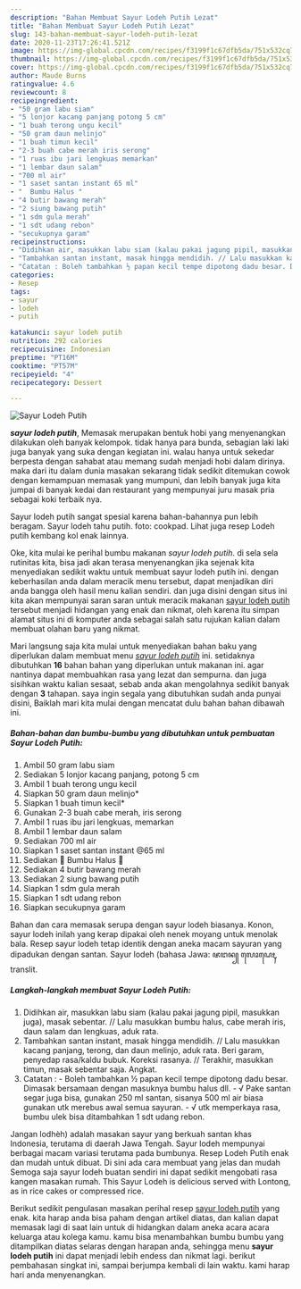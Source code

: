 ```yaml
---
description: "Bahan Membuat Sayur Lodeh Putih Lezat"
title: "Bahan Membuat Sayur Lodeh Putih Lezat"
slug: 143-bahan-membuat-sayur-lodeh-putih-lezat
date: 2020-11-23T17:26:41.521Z
image: https://img-global.cpcdn.com/recipes/f3199f1c67dfb5da/751x532cq70/sayur-lodeh-putih-foto-resep-utama.jpg
thumbnail: https://img-global.cpcdn.com/recipes/f3199f1c67dfb5da/751x532cq70/sayur-lodeh-putih-foto-resep-utama.jpg
cover: https://img-global.cpcdn.com/recipes/f3199f1c67dfb5da/751x532cq70/sayur-lodeh-putih-foto-resep-utama.jpg
author: Maude Burns
ratingvalue: 4.6
reviewcount: 8
recipeingredient:
- "50 gram labu siam"
- "5 lonjor kacang panjang potong 5 cm"
- "1 buah terong ungu kecil"
- "50 gram daun melinjo"
- "1 buah timun kecil"
- "2-3 buah cabe merah iris serong"
- "1 ruas ibu jari lengkuas memarkan"
- "1 lembar daun salam"
- "700 ml air"
- "1 saset santan instant 65 ml"
- "  Bumbu Halus "
- "4 butir bawang merah"
- "2 siung bawang putih"
- "1 sdm gula merah"
- "1 sdt udang rebon"
- "secukupnya garam"
recipeinstructions:
- "Didihkan air, masukkan labu siam (kalau pakai jagung pipil, masukkan juga), masak sebentar. // Lalu masukkan bumbu halus, cabe merah iris, daun salam dan lengkuas, aduk rata."
- "Tambahkan santan instant, masak hingga mendidih. // Lalu masukkan kacang panjang, terong, dan daun melinjo, aduk rata. Beri garam, penyedap rasa/kaldu bubuk. Koreksi rasanya. // Terakhir, masukkan timun, masak sebentar saja. Angkat."
- "Catatan : Boleh tambahkan ½ papan kecil tempe dipotong dadu besar. Dimasak bersamaan dengan masuknya bumbu halus dll. √ Pake santan segar juga bisa, gunakan 250 ml santan, sisanya 500 ml air biasa gunakan utk merebus awal semua sayuran. √ utk memperkaya rasa, bumbu ulek bisa ditambahkan 1 sdt udang rebon."
categories:
- Resep
tags:
- sayur
- lodeh
- putih

katakunci: sayur lodeh putih 
nutrition: 292 calories
recipecuisine: Indonesian
preptime: "PT16M"
cooktime: "PT57M"
recipeyield: "4"
recipecategory: Dessert

---
```



![Sayur Lodeh Putih](https://img-global.cpcdn.com/recipes/f3199f1c67dfb5da/751x532cq70/sayur-lodeh-putih-foto-resep-utama.jpg)

<b><i>sayur lodeh putih</i></b>, Memasak merupakan bentuk hobi yang menyenangkan dilakukan oleh banyak kelompok. tidak hanya para bunda, sebagian laki laki juga banyak yang suka dengan kegiatan ini. walau hanya untuk sekedar berpesta dengan sahabat atau memang sudah menjadi hobi dalam dirinya. maka dari itu dalam dunia masakan sekarang tidak sedikit ditemukan cowok dengan kemampuan memasak yang mumpuni, dan lebih banyak juga kita jumpai di banyak kedai dan restaurant yang mempunyai juru masak pria sebagai koki terbaik nya.

Sayur lodeh putih sangat spesial karena bahan-bahannya pun lebih beragam. Sayur lodeh tahu putih. foto: cookpad. Lihat juga resep Lodeh putih kembang kol enak lainnya.

Oke, kita mulai ke perihal bumbu makanan <i>sayur lodeh putih</i>. di sela sela rutinitas kita, bisa jadi akan terasa menyenangkan jika sejenak kita menyediakan sedikit waktu untuk membuat sayur lodeh putih ini. dengan keberhasilan anda dalam meracik menu tersebut, dapat menjadikan diri anda bangga oleh hasil menu kalian sendiri. dan juga disini dengan situs ini kita akan mempunyai saran saran untuk meracik makanan <u>sayur lodeh putih</u> tersebut menjadi hidangan yang enak dan nikmat, oleh karena itu simpan alamat situs ini di komputer anda sebagai salah satu rujukan kalian dalam membuat olahan baru yang nikmat.


Mari langsung saja kita mulai untuk menyediakan bahan baku yang diperlukan dalam membuat menu <u><i>sayur lodeh putih</i></u> ini. setidaknya dibutuhkan <b>16</b> bahan bahan yang diperlukan untuk makanan ini. agar nantinya dapat membuahkan rasa yang lezat dan sempurna. dan juga sisihkan waktu kalian sesaat, sebab anda akan mengolahnya sedikit banyak dengan <b>3</b> tahapan. saya ingin segala yang dibutuhkan sudah anda punyai disini, Baiklah mari kita mulai dengan mencatat dulu bahan bahan dibawah ini.

<!--inarticleads1-->

##### Bahan-bahan dan bumbu-bumbu yang dibutuhkan untuk pembuatan Sayur Lodeh Putih:

1. Ambil 50 gram labu siam
1. Sediakan 5 lonjor kacang panjang, potong 5 cm
1. Ambil 1 buah terong ungu kecil
1. Siapkan 50 gram daun melinjo*
1. Siapkan 1 buah timun kecil*
1. Gunakan 2-3 buah cabe merah, iris serong
1. Ambil 1 ruas ibu jari lengkuas, memarkan
1. Ambil 1 lembar daun salam
1. Sediakan 700 ml air
1. Siapkan 1 saset santan instant @65 ml
1. Sediakan  💠 Bumbu Halus 💠
1. Sediakan 4 butir bawang merah
1. Sediakan 2 siung bawang putih
1. Siapkan 1 sdm gula merah
1. Siapkan 1 sdt udang rebon
1. Siapkan secukupnya garam


Bahan dan cara memasak serupa dengan sayur lodeh biasanya. Konon, sayur lodeh inilah yang kerap dipakai oleh nenek moyang untuk menolak bala. Resep sayur lodeh tetap identik dengan aneka macam sayuran yang dipadukan dengan santan. Sayur lodeh (bahasa Jawa: ꦗꦔꦤ꧀ ꦭꦺꦴꦝꦺꦃ, translit. 

<!--inarticleads2-->

##### Langkah-langkah membuat Sayur Lodeh Putih:

1. Didihkan air, masukkan labu siam (kalau pakai jagung pipil, masukkan juga), masak sebentar. // Lalu masukkan bumbu halus, cabe merah iris, daun salam dan lengkuas, aduk rata.
1. Tambahkan santan instant, masak hingga mendidih. // Lalu masukkan kacang panjang, terong, dan daun melinjo, aduk rata. Beri garam, penyedap rasa/kaldu bubuk. Koreksi rasanya. // Terakhir, masukkan timun, masak sebentar saja. Angkat.
1. Catatan : - Boleh tambahkan ½ papan kecil tempe dipotong dadu besar. Dimasak bersamaan dengan masuknya bumbu halus dll. - √ Pake santan segar juga bisa, gunakan 250 ml santan, sisanya 500 ml air biasa gunakan utk merebus awal semua sayuran. - √ utk memperkaya rasa, bumbu ulek bisa ditambahkan 1 sdt udang rebon.


Jangan lodhèh) adalah masakan sayur yang berkuah santan khas Indonesia, terutama di daerah Jawa Tengah. Sayur lodeh mempunyai berbagai macam variasi terutama pada bumbunya. Resep Lodeh Putih enak dan mudah untuk dibuat. Di sini ada cara membuat yang jelas dan mudah Semoga saja sayur lodeh buatan sendiri ini dapat sedikit mengobati rasa kangen masakan rumah. This Sayur Lodeh is delicious served with Lontong, as in rice cakes or compressed rice. 

Berikut sedikit pengulasan masakan perihal resep <u>sayur lodeh putih</u> yang enak. kita harap anda bisa paham dengan artikel diatas, dan kalian dapat memasak lagi di saat lain untuk di hidangkan dalam aneka acara acara keluarga atau kolega kamu. kamu bisa menambahkan bumbu bumbu yang ditampilkan diatas selaras dengan harapan anda, sehingga menu <b>sayur lodeh putih</b> ini dapat menjadi lebih endess dan nikmat lagi. berikut pembahasan singkat ini, sampai berjumpa kembali di lain waktu. kami harap hari anda menyenangkan.
